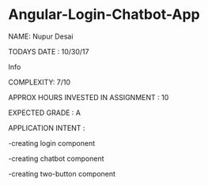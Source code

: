 # Angular-Login-Chatbot-App

NAME: Nupur Desai

TODAYS DATE : 10/30/17

Info

COMPLEXITY: 7/10

APPROX HOURS INVESTED IN ASSIGNMENT : 10

EXPECTED GRADE : A

APPLICATION INTENT :

-creating login component

-creating chatbot component

-creating two-button component
